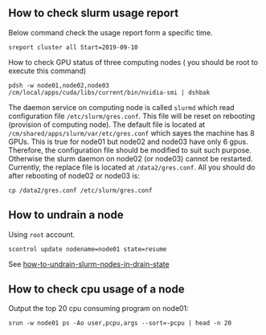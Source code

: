 ## How to check slurm usage report

Below command check the usage report form a specific time.
```shell
sreport cluster all Start=2019-09-10
```

How to check GPU status of three computing nodes ( you should be root to execute this command)
```shell
pdsh -w node01,node02,node03 /cm/local/apps/cuda/libs/current/bin/nvidia-smi | dshbak
```

The daemon service on computing node is called `slurmd` which read configuration file `/etc/slurm/gres.conf`. This file will be reset on rebooting (provision of computing node).
The default file is located at `/cm/shared/apps/slurm/var/etc/gres.conf` which sayes the machine has 8 GPUs. This is true for node01 but node02 and node03 have only 6 gpus. Therefore,
the configuration file should be modified to suit such purpose. Otherwise the slurm daemon on node02 (or node03) cannot be restarted. Currently, the replace file is located at
`/data2/gres.conf`. All you should do after rebooting of node02 or node03 is:

```shell
cp /data2/gres.conf /etc/slurm/gres.conf
```

## How to undrain a node
Using `root` account. 
```shell
scontrol update nodename=node01 state=resume
```
See [how-to-undrain-slurm-nodes-in-drain-state](https://stackoverflow.com/questions/29535118/how-to-undrain-slurm-nodes-in-drain-state)

## How to check cpu usage of a node
Output the top 20 cpu consuming program on node01:
```shell
srun -w node01 ps -Ao user,pcpu,args --sort=-pcpu | head -n 20
```